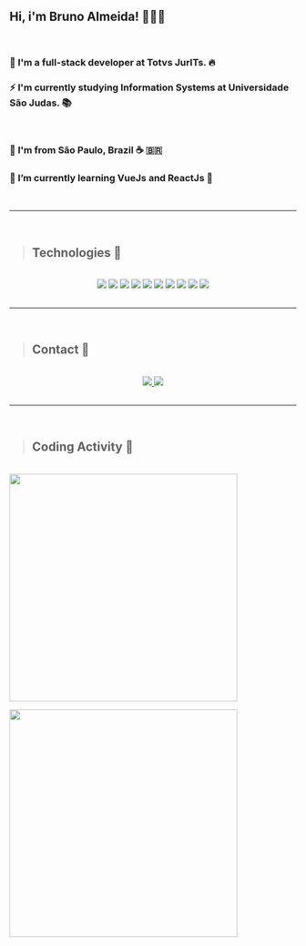 ## Hi, i'm Bruno Almeida! 👨🏾‍💻

<br/>

### 🔭 I'm a full-stack developer at Totvs JurITs. 🔥 
### ⚡ I'm currently studying Information Systems at Universidade São Judas. 📚️

<br>

### 📍️ I'm from São Paulo, Brazil ☕️ 🇧🇷️
### 🌱 I’m currently learning VueJs and ReactJs 🤯️
<br>
<hr>
<br>

> ## Technologies 🧠
<br>

<div align="center">
  
<img src="https://img.icons8.com/color/48/000000/html-5.png"/>

<img src="https://img.icons8.com/color/48/000000/css3.png"/>

<img src="https://img.icons8.com/color/48/000000/javascript.png"/>

<img src="https://img.icons8.com/color/48/000000/vue-js.png"/>

<img src="https://img.icons8.com/plasticine/48/000000/react.png"/>

<img src="https://img.icons8.com/color/48/000000/docker.png"/>

<img src="https://img.icons8.com/ios-filled/50/000000/sql.png"/>

<img src="https://img.icons8.com/fluent/48/000000/visual-studio-code-2019.png"/>

<img src="https://img.icons8.com/color/48/000000/git.png"/>

<img src="https://img.icons8.com/color/48/000000/linux.png"/>

</div>
<br>
<hr>
<br>

> ## Contact 📲️
<br>

<div align="center"> 
<a href="https://github.com/bruno-ralmeida">
  <img src="https://img.icons8.com/material-sharp/48/000000/github.png"/>
</a>
<a href="https://www.linkedin.com/in/brunor-almeida/">
<img src="https://img.icons8.com/fluent/50/000000/linkedin.png"/>
</a>
</div>

<br>
<hr>
<br>

> ## Coding Activity 🚀️

<br>
<img width="400"  src="https://github-readme-stats.vercel.app/api/top-langs/?username=bruno-ralmeida&layout=compact&theme=tokyonight"
    />

<img width="400" src="https://github-readme-stats.vercel.app/api?username=bruno-ralmeida&show_icons=true&theme=tokyonight"
    />

